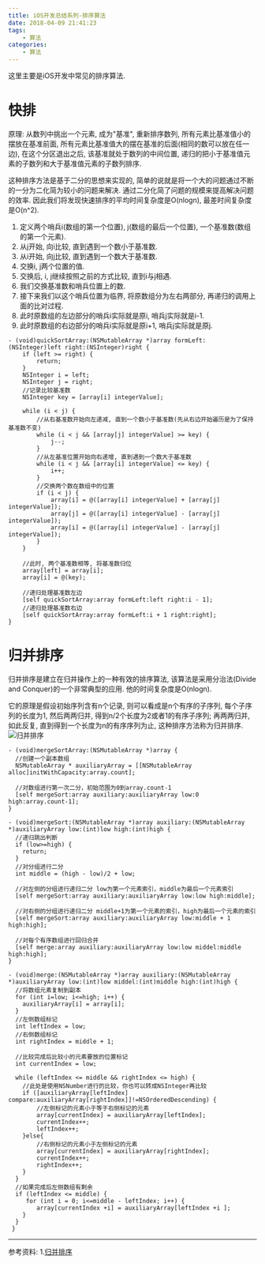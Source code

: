 ```yaml
---
title: iOS开发总结系列-排序算法
date: 2018-04-09 21:41:23
tags:
    - 算法
categories:
    - 算法
---
```


这里主要是iOS开发中常见的排序算法. 

# 快排
原理: 从数列中挑出一个元素, 成为"基准", 重新排序数列, 所有元素比基准值小的摆放在基准前面, 所有元素比基准值大的摆在基准的后面(相同的数可以放在任一边), 在这个分区退出之后, 该基准就处于数列的中间位置, 递归的把小于基准值元素的子数列和大于基准值元素的子数列排序.

这种排序方法是基于二分的思想来实现的, 简单的说就是将一个大的问题通过不断的一分为二化简为较小的问题来解决. 通过二分化简了问题的规模来提高解决问题的效率. 因此我们将发现快速排序的平均时间复杂度是O(nlogn), 最差时间复杂度是O(n^2).

1. 定义两个哨兵i(数组的第一个位置), j(数组的最后一个位置), 一个基准数(数组的第一个元素). 
2. 从j开始, 向i比较, 直到遇到一个数小于基准数. 
3. 从i开始, 向j比较, 直到遇到一个数大于基准数.
4. 交换i, j两个位置的值.
5. 交换后, i, j继续按照之前的方式比较, 直到i与j相遇.
6. 我们交换基准数和哨兵位置上的数.
7. 接下来我们以这个哨兵位置为临界, 将原数组分为左右两部分, 再递归的调用上面的比对过程. 
8. 此时原数组的左边部分的哨兵i实际就是原i, 哨兵j实际就是i-1.
9. 此时原数组的右边部分的哨兵i实际就是原i+1, 哨兵j实际就是原j.

```
- (void)quickSortArray:(NSMutableArray *)array formLeft:(NSInteger)left right:(NSInteger)right {
    if (left >= right) {
        return;
    }
    NSInteger i = left;
    NSInteger j = right;
    //记录比较基准数
    NSInteger key = [array[i] integerValue];
    
    while (i < j) {
        //从右基准数开始向左递减, 直到一个数小于基准数(先从右边开始遍历是为了保持基准数不变)
        while (i < j && [array[j] integerValue] >= key) {
            j--;
        }
        //从左基准位置开始向右递增, 直到遇到一个数大于基准数
        while (i < j && [array[i] integerValue] <= key) {
            i++;
        }
        //交换两个数在数组中的位置
        if (i < j) {
            array[i] = @([array[i] integerValue] + [array[j] integerValue]);
            array[j] = @([array[i] integerValue] - [array[j] integerValue]);
            array[i] = @([array[i] integerValue] - [array[j] integerValue]);
        }
    }

    //此时, 两个基准数相等, 将基准数归位
    array[left] = array[i];
    array[i] = @(key);
    
    //递归处理基准数左边
    [self quickSortArray:array formLeft:left right:i - 1];
    //递归处理基准数右边
    [self quickSortArray:array formLeft:i + 1 right:right];
}
```

# 归并排序

归并排序是建立在归并操作上的一种有效的排序算法, 该算法是采用分治法(Divide and Conquer)的一个非常典型的应用. 他的时间复杂度是O(nlogn).

它的原理是假设初始序列含有n个记录, 则可以看成是n个有序的子序列, 每个子序列的长度为1, 然后两两归并, 得到n/2个长度为2或者1的有序子序列; 再两两归并, 如此反复, 直到得到一个长度为n的有序序列为止, 这种排序方法称为归并排序.
![归并排序](https://img-blog.csdn.net/20160908095240209)

```
- (void)mergeSortArray:(NSMutableArray *)array {
  //创建一个副本数组
  NSMutableArray * auxiliaryArray = [[NSMutableArray alloc]initWithCapacity:array.count];

  //对数组进行第一次二分，初始范围为0到array.count-1
  [self mergeSort:array auxiliary:auxiliaryArray low:0 high:array.count-1];
}

- (void)mergeSort:(NSMutableArray *)array auxiliary:(NSMutableArray *)auxiliaryArray low:(int)low high:(int)high {
  //递归跳出判断
  if (low>=high) {
    return;
  }
  //对分组进行二分
  int middle = (high - low)/2 + low;

  //对左侧的分组进行递归二分 low为第一个元素索引，middle为最后一个元素索引
  [self mergeSort:array auxiliary:auxiliaryArray low:low high:middle];

  //对右侧的分组进行递归二分 middle+1为第一个元素的索引，high为最后一个元素的索引
  [self mergeSort:array auxiliary:auxiliaryArray low:middle + 1 high:high];

  //对每个有序数组进行回归合并
  [self merge:array auxiliary:auxiliaryArray low:low middel:middle high:high];
}

- (void)merge:(NSMutableArray *)array auxiliary:(NSMutableArray *)auxiliaryArray low:(int)low middel:(int)middle high:(int)high {
  //将数组元素复制到副本
  for (int i=low; i<=high; i++) {
    auxiliaryArray[i] = array[i];
  }
  //左侧数组标记
  int leftIndex = low;
  //右侧数组标记
  int rightIndex = middle + 1;

  //比较完成后比较小的元素要放的位置标记
  int currentIndex = low;

  while (leftIndex <= middle && rightIndex <= high) {
    //此处是使用NSNumber进行的比较，你也可以转成NSInteger再比较
    if ([auxiliaryArray[leftIndex] compare:auxiliaryArray[rightIndex]]!=NSOrderedDescending) {
        //左侧标记的元素小于等于右侧标记的元素
        array[currentIndex] = auxiliaryArray[leftIndex];
        currentIndex++;
        leftIndex++;
    }else{
        //右侧标记的元素小于左侧标记的元素
        array[currentIndex] = auxiliaryArray[rightIndex];
        currentIndex++;
        rightIndex++;
    }
  }
  //如果完成后左侧数组有剩余
  if (leftIndex <= middle) {
     for (int i = 0; i<=middle - leftIndex; i++) {
        array[currentIndex +i] = auxiliaryArray[leftIndex +i ];
    }
  }
 }
```
----
参考资料:
1.[归并排序](https://www.jianshu.com/p/8fce5bfb0013)

